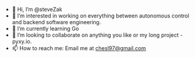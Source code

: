 - 👋 Hi, I’m @steveZak
- 👀 I’m interested in working on everything between autonomous control and backend software engineering.
- 🌱 I’m currently learning Go
- 💞️ I’m looking to collaborate on anything you like or my long project - pyxy.io.
- 📫 How to reach me: Email me at chesl97@gmail.com

<!---
steveZak/steveZak is a ✨ special ✨ repository because its `README.md` (this file) appears on your GitHub profile.
You can click the Preview link to take a look at your changes.
--->
